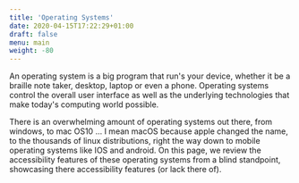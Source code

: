 ```yaml
---
title: 'Operating Systems'
date: 2020-04-15T17:22:29+01:00
draft: false
menu: main
weight: -80
---
```


An operating system is a big program that run\'s your device, whether it
be a braille note taker, desktop, laptop or even a phone. Operating
systems control the overall user interface as well as the underlying
technologies that make today\'s computing world possible.

There is an overwhelming amount of operating systems out there, from
windows, to mac OS10 \... I mean macOS because apple changed the name,
to the thousands of linux distributions, right the way down to mobile
operating systems like IOS and android. On this page, we review the
accessibility features of these operating systems from a blind
standpoint, showcasing there accessibility features (or lack there of).
